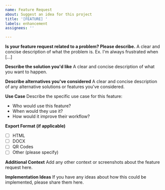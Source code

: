 ```yaml
---
name: Feature Request
about: Suggest an idea for this project
title: '[FEATURE] '
labels: enhancement
assignees: ''

---
```


**Is your feature request related to a problem? Please describe.**
A clear and concise description of what the problem is. Ex. I'm always frustrated when [...]

**Describe the solution you'd like**
A clear and concise description of what you want to happen.

**Describe alternatives you've considered**
A clear and concise description of any alternative solutions or features you've considered.

**Use Case**
Describe the specific use case for this feature:
- Who would use this feature?
- When would they use it?
- How would it improve their workflow?

**Export Format (if applicable)**
- [ ] HTML
- [ ] DOCX
- [ ] QR Codes
- [ ] Other (please specify)

**Additional Context**
Add any other context or screenshots about the feature request here.

**Implementation Ideas**
If you have any ideas about how this could be implemented, please share them here.
